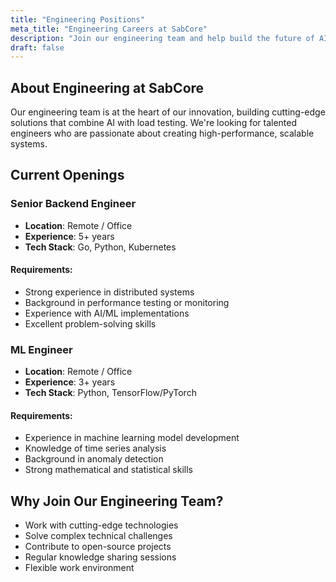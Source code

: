 ```yaml
---
title: "Engineering Positions"
meta_title: "Engineering Careers at SabCore"
description: "Join our engineering team and help build the future of AI-powered load testing"
draft: false
---
```


## About Engineering at SabCore

Our engineering team is at the heart of our innovation, building cutting-edge solutions that combine AI with load testing. We're looking for talented engineers who are passionate about creating high-performance, scalable systems.

## Current Openings

### Senior Backend Engineer
- **Location**: Remote / Office
- **Experience**: 5+ years
- **Tech Stack**: Go, Python, Kubernetes

#### Requirements:
- Strong experience in distributed systems
- Background in performance testing or monitoring
- Experience with AI/ML implementations
- Excellent problem-solving skills

### ML Engineer
- **Location**: Remote / Office
- **Experience**: 3+ years
- **Tech Stack**: Python, TensorFlow/PyTorch

#### Requirements:
- Experience in machine learning model development
- Knowledge of time series analysis
- Background in anomaly detection
- Strong mathematical and statistical skills

## Why Join Our Engineering Team?

- Work with cutting-edge technologies
- Solve complex technical challenges
- Contribute to open-source projects
- Regular knowledge sharing sessions
- Flexible work environment 